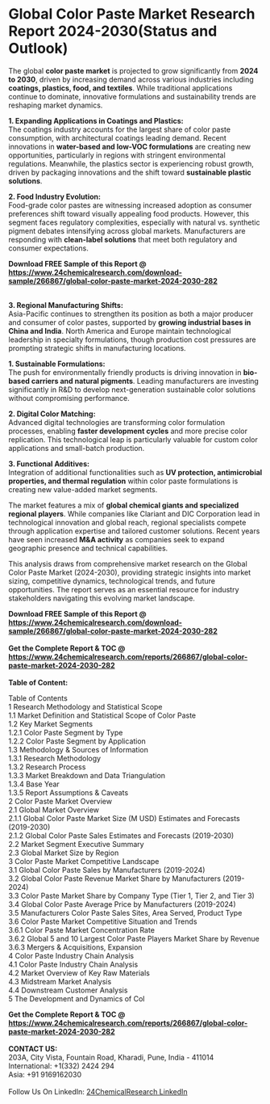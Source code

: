 <h1>Global Color Paste Market Research Report 2024-2030(Status and Outlook)</h1><p>The global <strong>color paste market</strong> is projected to grow significantly from <strong>2024 to 2030</strong>, driven by increasing demand across various industries including <strong>coatings, plastics, food, and textiles</strong>. While traditional applications continue to dominate, innovative formulations and sustainability trends are reshaping market dynamics.</p><p><strong>1. Expanding Applications in Coatings and Plastics:</strong><br>
The coatings industry accounts for the largest share of color paste consumption, with architectural coatings leading demand. Recent innovations in <strong>water-based and low-VOC formulations</strong> are creating new opportunities, particularly in regions with stringent environmental regulations. Meanwhile, the plastics sector is experiencing robust growth, driven by packaging innovations and the shift toward <strong>sustainable plastic solutions</strong>.</p><p><strong>2. Food Industry Evolution:</strong><br>
Food-grade color pastes are witnessing increased adoption as consumer preferences shift toward visually appealing food products. However, this segment faces regulatory complexities, especially with natural vs. synthetic pigment debates intensifying across global markets. Manufacturers are responding with <strong>clean-label solutions</strong> that meet both regulatory and consumer expectations.</p><div><b>Download FREE Sample of this Report @ 
            <a href="https://www.24chemicalresearch.com/download-sample/266867/global-color-paste-market-2024-2030-282">
            https://www.24chemicalresearch.com/download-sample/266867/global-color-paste-market-2024-2030-282</a></b></div><br><p><strong>3. Regional Manufacturing Shifts:</strong><br>
Asia-Pacific continues to strengthen its position as both a major producer and consumer of color pastes, supported by <strong>growing industrial bases in China and India</strong>. North America and Europe maintain technological leadership in specialty formulations, though production cost pressures are prompting strategic shifts in manufacturing locations.</p><p><strong>1. Sustainable Formulations:</strong><br>
The push for environmentally friendly products is driving innovation in <strong>bio-based carriers and natural pigments</strong>. Leading manufacturers are investing significantly in R&amp;D to develop next-generation sustainable color solutions without compromising performance.</p><p><strong>2. Digital Color Matching:</strong><br>
Advanced digital technologies are transforming color formulation processes, enabling <strong>faster development cycles</strong> and more precise color replication. This technological leap is particularly valuable for custom color applications and small-batch production.</p><p><strong>3. Functional Additives:</strong><br>
Integration of additional functionalities such as <strong>UV protection, antimicrobial properties, and thermal regulation</strong> within color paste formulations is creating new value-added market segments.</p><p>The market features a mix of <strong>global chemical giants and specialized regional players</strong>. While companies like Clariant and DIC Corporation lead in technological innovation and global reach, regional specialists compete through application expertise and tailored customer solutions. Recent years have seen increased <strong>M&amp;A activity</strong> as companies seek to expand geographic presence and technical capabilities.</p><p>This analysis draws from comprehensive market research on the Global Color Paste Market (2024-2030), providing strategic insights into market sizing, competitive dynamics, technological trends, and future opportunities. The report serves as an essential resource for industry stakeholders navigating this evolving market landscape.</p><div><b>Download FREE Sample of this Report @ 
            <a href="https://www.24chemicalresearch.com/download-sample/266867/global-color-paste-market-2024-2030-282">
            https://www.24chemicalresearch.com/download-sample/266867/global-color-paste-market-2024-2030-282</a></b></div><br><div><b>Get the Complete Report & TOC @ 
            <a href="https://www.24chemicalresearch.com/reports/266867/global-color-paste-market-2024-2030-282">
            https://www.24chemicalresearch.com/reports/266867/global-color-paste-market-2024-2030-282</a></b></div><br>
            <b>Table of Content:</b><p>Table of Contents<br />
1 Research Methodology and Statistical Scope<br />
1.1 Market Definition and Statistical Scope of Color Paste<br />
1.2 Key Market Segments<br />
1.2.1 Color Paste Segment by Type<br />
1.2.2 Color Paste Segment by Application<br />
1.3 Methodology & Sources of Information<br />
1.3.1 Research Methodology<br />
1.3.2 Research Process<br />
1.3.3 Market Breakdown and Data Triangulation<br />
1.3.4 Base Year<br />
1.3.5 Report Assumptions & Caveats<br />
2 Color Paste Market Overview<br />
2.1 Global Market Overview<br />
2.1.1 Global Color Paste Market Size (M USD) Estimates and Forecasts (2019-2030)<br />
2.1.2 Global Color Paste Sales Estimates and Forecasts (2019-2030)<br />
2.2 Market Segment Executive Summary<br />
2.3 Global Market Size by Region<br />
3 Color Paste Market Competitive Landscape<br />
3.1 Global Color Paste Sales by Manufacturers (2019-2024)<br />
3.2 Global Color Paste Revenue Market Share by Manufacturers (2019-2024)<br />
3.3 Color Paste Market Share by Company Type (Tier 1, Tier 2, and Tier 3)<br />
3.4 Global Color Paste Average Price by Manufacturers (2019-2024)<br />
3.5 Manufacturers Color Paste Sales Sites, Area Served, Product Type<br />
3.6 Color Paste Market Competitive Situation and Trends<br />
3.6.1 Color Paste Market Concentration Rate<br />
3.6.2 Global 5 and 10 Largest Color Paste Players Market Share by Revenue<br />
3.6.3 Mergers & Acquisitions, Expansion<br />
4 Color Paste Industry Chain Analysis<br />
4.1 Color Paste Industry Chain Analysis<br />
4.2 Market Overview of Key Raw Materials<br />
4.3 Midstream Market Analysis<br />
4.4 Downstream Customer Analysis<br />
5 The Development and Dynamics of Col</p><div><b>Get the Complete Report & TOC @ 
            <a href="https://www.24chemicalresearch.com/reports/266867/global-color-paste-market-2024-2030-282">
            https://www.24chemicalresearch.com/reports/266867/global-color-paste-market-2024-2030-282</a></b></div><br><b>CONTACT US:</b><br>
            203A, City Vista, Fountain Road, Kharadi, Pune, India - 411014<br>
            International: +1(332) 2424 294<br>
            Asia: +91 9169162030 <br><br>
            Follow Us On LinkedIn: <a href="https://www.linkedin.com/company/24chemicalresearch/">24ChemicalResearch LinkedIn</a>